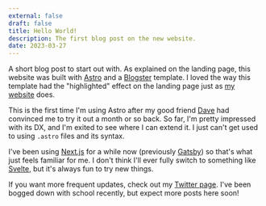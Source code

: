 ```yaml
---
external: false
draft: false
title: Hello World!
description: The first blog post on the new website.
date: 2023-03-27
---
```


A short blog post to start out with. As explained on the landing page, this website was built with [Astro](https://astro.build) and a [Blogster](https://github.com/flexdinesh/blogster) template. I loved the way this template had the "highlighted" effect on the landing page just as [my website](http://hunterparcells.com/) does.

This is the first time I'm using Astro after my good friend [Dave](https://paperdave.net) had convinced me to try it out a month or so back. So far, I'm pretty impressed with its DX, and I'm exited to see where I can extend it. I just can't get used to using `.astro` files and its syntax.

I've been using [Next.js](https://nextjs.org) for a while now (previously [Gatsby](https://www.gatsbyjs.com)) so that's what just feels familiar for me. I don't think I'll ever fully switch to something like [Svelte](https://svelte.dev), but it's always fun to try new things.

If you want more frequent updates, check out my [Twitter page](https://twitter.com/hunterparcells). I've been bogged down with school recently, but expect more posts here soon!
